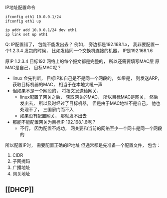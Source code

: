 

IP地址配置命令
```net-tools
ifconfig eth1 10.0.0.1/24
ifconfig eth1 up
```

```iproute2
ip addr add 10.0.0.1/24 dev eth1
ip link set up eth1
```



Q: IP配置错了， 包能不能发出去？
例如， 旁边都是192.168.1.x， 我非要配置一个1.2.3.4
发包的时候， 比如发给同一个交换机连接的机器， IP是192.168.1.6

原IP 1.2.3.4 目标192 网络上的每个报文都是完整的， 所以还需要填写MAC层
原MAC是自己， 目标MAC呢？
- linux 会先判断， 目标IP和自己是不是同一个网段的，  如果是， 则发送ARP， 获取目标机器的MAC， 相当于在本地大吼一声
- 但如果不是一个网段的， 将报文发送给网关， 
	- linux配置了网关之后， 获取网关的MAC， 所以目标MAC是网关， 然后发出去， 所以及时经过了目标机器， 但是由于MAC地址不是自己， 他也处理不了， 三国家门而不入
	- 如果没有配置网关， 那就发不出去
- 那能不能配置网关为目标IP 192.168.1.6呢？
	- 不行， 因为配置不成功， 网关要和当前的网络至少一个网卡是同一个网段的

所以配置IP时， 需要配置正确的IP地址
但通常都是先准备一个配置文件， 包含：
1. CIDR
2. 子网掩码
3. 广播地址
4. 网关地址

## [[DHCP]]

